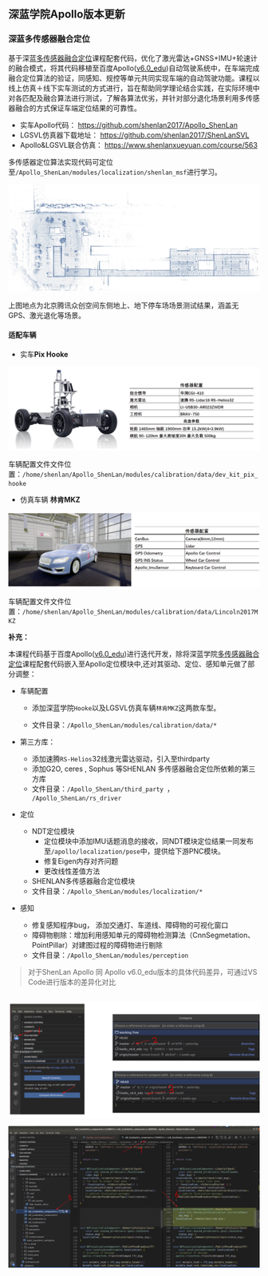 ## 深蓝学院Apollo版本更新

### 深蓝多传感器融合定位

基于深蓝[多传感器融合定位](https://www.shenlanxueyuan.com/course/558)课程配套代码，优化了激光雷达+GNSS+IMU+轮速计的融合模式，将其代码移植至百度Apollo([v6.0_edu](https://github.com/ApolloAuto/apollo/tree/v6.0_edu))自动驾驶系统中，在车端完成融合定位算法的验证，同感知、规控等单元共同实现车端的自动驾驶功能。课程以线上仿真＋线下实车测试的方式进行，旨在帮助同学理论结合实践，在实际环境中对各匹配及融合算法进行测试，了解各算法优劣，并针对部分退化场景利用多传感器融合的方式保证车端定位结果的可靠性。

- 实车Apollo代码： https://github.com/shenlan2017/Apollo_ShenLan 
- LGSVL仿真器下载地址： https://github.com/shenlan2017/ShenLanSVL
- Apollo&LGSVL联合仿真： https://www.shenlanxueyuan.com/course/563

多传感器定位算法实现代码可定位至`/Apollo_ShenLan/modules/localization/shenlan_msf`进行学习。

![updated_version](README.assets/updated_version-16685633824401.jpg)

上图地点为北京腾讯众创空间东侧地上、地下停车场场景测试结果，涵盖无GPS、激光退化等场景。

#### 适配车辆

- 实车**Pix Hooke** 

![image-20221116120031182](README.assets/image-20221116120031182.png)

车辆配置文件文件位置：`/home/shenlan/Apollo_ShenLan/modules/calibration/data/dev_kit_pix_hooke`

- 仿真车辆 **林肯MKZ**

![image-20221116235730822](README.assets/image-20221116235730822.png)

车辆配置文件文件位置：`/home/shenlan/Apollo_ShenLan/modules/calibration/data/Lincoln2017MKZ`



**补充：**

本课程代码基于百度Apollo([v6.0_edu](https://github.com/ApolloAuto/apollo/tree/v6.0_edu))进行迭代开发，除将深蓝学院[多传感器融合定位](https://www.shenlanxueyuan.com/course/558)课程配套代码嵌入至Apollo定位模块中,还对其驱动、定位、感知单元做了部分调整：

- 车辆配置

  - 添加深蓝学院`Hooke`以及LGSVL仿真车辆`林肯MKZ`这两款车型。

  - 文件目录：`/Apollo_ShenLan/modules/calibration/data/*`

- 第三方库：

  - 添加速腾`RS-Helios`32线激光雷达驱动，引入至thirdparty
  - 添加G2O, ceres , Sophus 等SHENLAN 多传感器融合定位所依赖的第三方库
  - 文件目录：`/Apollo_ShenLan/third_party `，` /Apollo_ShenLan/rs_driver`

- 定位  

  - NDT定位模块
    - 定位模块中添加IMU话题消息的接收，同NDT模块定位结果一同发布至`/apollo/localization/pose`中，提供给下游PNC模块。
    - 修复Eigen内存对齐问题
    - 更改线性差值方法
  - SHENLAN多传感器融合定位模块
  - 文件目录：`/Apollo_ShenLan/modules/localization/*`

- 感知

  - 修复感知程序bug， 添加交通灯、车道线、障碍物的可视化窗口 
  - 障碍物剔除：增加利用感知单元的障碍物检测算法（CnnSegmetation、PointPillar）对建图过程的障碍物进行剔除
  - 文件目录：`/Apollo_ShenLan/modules/perception`

  

> 对于ShenLan Apollo 同 Apollo v6.0_edu版本的具体代码差异，可通过VS Code进行版本的差异化对比

​     ![image-20221116110829752](README.assets/image-20221116110829752.png)                                                      

![image-20221116110633259](README.assets/image-20221116110633259-16686133651261.png)

